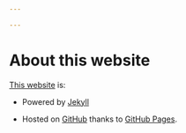```yaml
---

---
```


# About this website

[This website](https://chrisoung1.github.io/) is:

- Powered by [Jekyll](https://jekyllrb.com/)

- Hosted on [GitHub](https://github.com/) thanks to [GitHub Pages](https://pages.github.com/).


